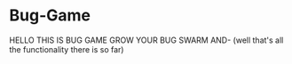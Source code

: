 # Bug-Game
HELLO THIS IS BUG GAME
GROW YOUR BUG SWARM AND- (well that's all the functionality there is so far)
